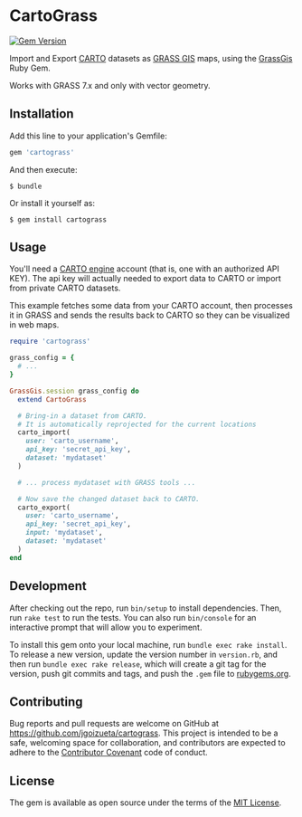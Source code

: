 # CartoGrass

[![Gem Version](https://badge.fury.io/rb/cartograss.svg)](http://badge.fury.io/rb/cartograss)

Import and Export [CARTO](http://carto.com) datasets as [GRASS GIS](https://grass.osgeo.org/) maps,
using the [GrassGis](https://github.com/jgoizueta/grassgis) Ruby Gem.

Works with GRASS 7.x and only with vector geometry.

## Installation

Add this line to your application's Gemfile:

```ruby
gem 'cartograss'
```

And then execute:

    $ bundle

Or install it yourself as:

    $ gem install cartograss

## Usage

You'll need a [CARTO engine](https://carto.com/engine/) account
(that is, one with an authorized API KEY). The api key will actually needed to export data to CARTO
or import from private CARTO datasets.

This example fetches some data from your CARTO account, then processes it in GRASS and
sends the results back to CARTO so they can be visualized in web maps.

```ruby
require 'cartograss'

grass_config = {
  # ...
}

GrassGis.session grass_config do
  extend CartoGrass

  # Bring-in a dataset from CARTO.
  # It is automatically reprojected for the current locations
  carto_import(
    user: 'carto_username',
    api_key: 'secret_api_key',
    dataset: 'mydataset'
  )

  # ... process mydataset with GRASS tools ...

  # Now save the changed dataset back to CARTO.
  carto_export(
    user: 'carto_username',
    api_key: 'secret_api_key',
    input: 'mydataset',
    dataset: 'mydataset'
  )
end
```

## Development

After checking out the repo, run `bin/setup` to install dependencies. Then, run `rake test` to run the tests. You can also run `bin/console` for an interactive prompt that will allow you to experiment.

To install this gem onto your local machine, run `bundle exec rake install`. To release a new version, update the version number in `version.rb`, and then run `bundle exec rake release`, which will create a git tag for the version, push git commits and tags, and push the `.gem` file to [rubygems.org](https://rubygems.org).

## Contributing

Bug reports and pull requests are welcome on GitHub at https://github.com/jgoizueta/cartograss. This project is intended to be a safe, welcoming space for collaboration, and contributors are expected to adhere to the [Contributor Covenant](contributor-covenant.org) code of conduct.


## License

The gem is available as open source under the terms of the [MIT License](http://opensource.org/licenses/MIT).
